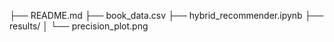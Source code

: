 ├── README.md
├── book_data.csv
├── hybrid_recommender.ipynb
├── results/
│   └── precision_plot.png
